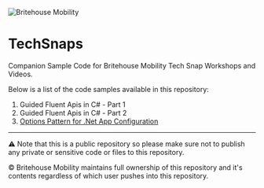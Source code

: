 ![Britehouse Mobility](https://www.britehousemobility.com/wp-content/uploads/2023/10/Logo.png)

# TechSnaps
Companion Sample Code for Britehouse Mobility Tech Snap Workshops and Videos.

Below is a list of the code samples available in this repository:

1. Guided Fluent Apis in C# - Part 1
2. Guided Fluent Apis in C# - Part 2
3. [Options Pattern for .Net App Configuration](https://github.com/BritehouseMobile/TechSnaps/tree/main/3%20-%20Options%20Pattern%20Sample)

---
:warning: Note that this is a public repository so please make sure not to publish any private or sensitive code or files to this repository.

:copyright: Britehouse Mobility maintains full ownership of this repository and it's contents regardless of which user pushes into this repository.
